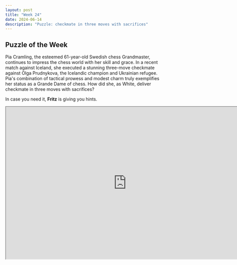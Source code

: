 ```yaml
---
layout: post
title: "Week 24"
date: 2024-06-14
description: "Puzzle: checkmate in three moves with sacrifices"
---
```


## Puzzle of the Week

Pia Cramling, the esteemed 61-year-old Swedish chess Grandmaster, continues to impress the chess world with her skill and grace. In a recent match against Iceland, she executed a stunning three-move checkmate against Olga Prudnykova, the Icelandic champion and Ukrainian refugee. Pia's combination of tactical prowess and modest charm truly exemplifies her status as a Grande Dame of chess. How did she, as White, deliver checkmate in three moves with sacrifices?

In case you need it, **Fritz** is giving you hints.

<iframe src="https://fritz.chessbase.com?fen=1r1qr3/p1p2Qbk/b1pn1pNp/4pPp1/4P1P1/B1NP3R/PP5P/3R3K w - - 0 1" style="width:760px;height:480px"></iframe>
